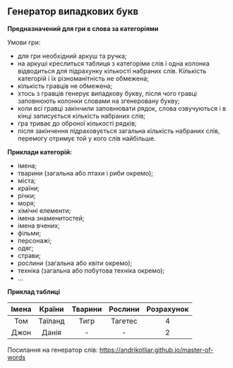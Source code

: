## Генератор випадкових букв

**Предназначений для гри в слова за категоріями**

Умови гри:
* для гри необхідний аркуш та ручка;
* на аркуші креслиться таблиця з категоріми слів і одна колонка відводиться для підрахунку кількості набраних слів. Кількість категорій і їх різноманітність не обмежена;
* кількість гравців не обмежена;
* хтось з гравців генерує випадкову букву, після чого гравці заповнюють колонки словами на згенеровану букву;
* коли всі гравці закінчили заповнювати рядок, слова озвучуються і в кінці записується кількість набраних слів;
* гра триває до оброної кількості рядків;
* після закінчення підраховується загальна кількість набраних слів, перемогу отримує той у кого слів найбільше.

**Приклади категорій:**

* імена;
* тварини (загальна або птахи і риби окремо);
* міста;
* країни;
* річки;
* моря;
* хімічні елементи;
* імена знаменитостей;
* імена вчених;
* фільми;
* персонажі;
* одяг;
* страви;
* рослини (загальна або квіти окремо);
* техніка (загальна або побутова техніка окремо);
* ...

**Приклад таблиці**

| Імена | Країни  | Тварини | Рослини | Розрахунок |
| :---: | :-----: | :-----: | :-----: | :--------: |
|  Том  | Таїланд |  Тигр   | Тагетес |     4      |
| Джон  |  Данія  |    -    |    -    |     2      |

Посилання на генератор слів: <a href="https://andrikotliar.github.io/master-of-words" target="_blank">https://andrikotliar.github.io/master-of-words</a>